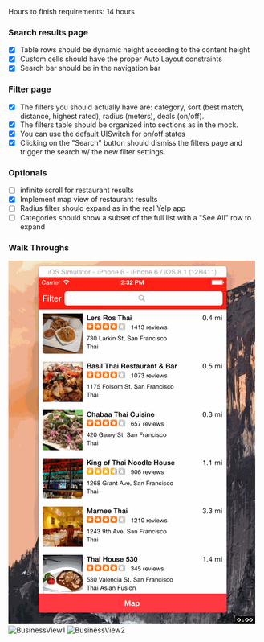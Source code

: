 Hours to finish requirements: 14 hours

### Search results page
- [x] Table rows should be dynamic height according to the content height
- [x] Custom cells should have the proper Auto Layout constraints
- [x] Search bar should be in the navigation bar

### Filter page
- [x] The filters you should actually have are: category, sort (best match, distance, highest rated), radius (meters), deals (on/off).
- [x] The filters table should be organized into sections as in the mock.
- [x] You can use the default UISwitch for on/off states
- [x] Clicking on the "Search" button should dismiss the filters page and trigger the search w/ the new filter settings.

### Optionals
- [ ] infinite scroll for restaurant results
- [x] Implement map view of restaurant results
- [ ] Radius filter should expand as in the real Yelp app
- [ ] Categories should show a subset of the full list with a "See All" row to expand

### Walk Throughs
![mapView](https://raw.githubusercontent.com/xsunsmile/ios_yelp_swift/master/mapView.gif)
![BusinessView1](https://raw.githubusercontent.com/xsunsmile/ios_yelp_swift/master/businessView2.gif)
![BusinessView2](https://raw.githubusercontent.com/xsunsmile/ios_yelp_swift/master/businessView.gif)
